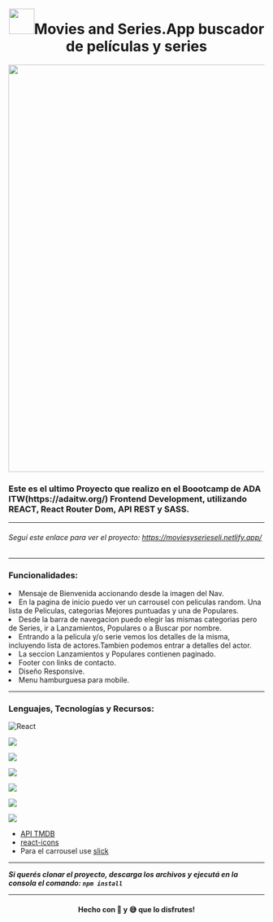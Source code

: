 <h1 align= "center"> <img src="https://i0.wp.com/redhistoria.com/wp-content/uploads/2020/12/rasca-y-gana.png?fit=800%2C914&ssl=1" width="50px"/>Movies and Series.App buscador de películas y series</h1>
<p align= "center">
<img src="https://lh3.googleusercontent.com/i812PBVp3I_qH-zEzy3W7lSRpCZSusx4E4N5xebDgjkTT5XRruX4stTne_tIzF4zWBhhrOQ=s170" width="800px"/>
 </p>


<h3>Este es el ultimo Proyecto que realizo en el Boootcamp de  ADA ITW(https://adaitw.org/) Frontend Development, utilizando REACT, React Router Dom, API REST y SASS. </h3>



___

###### Seguí este enlace para ver el proyecto: <https://moviesyserieseli.netlify.app/>
___

<h3>Funcionalidades:</h3>
<li>Mensaje de Bienvenida accionando desde la imagen del Nav.</li>
<li>En la pagina de inicio puedo ver un carrousel con peliculas random. Una lista de Peliculas, categorias Mejores puntuadas y una de Populares.</li>
<li>Desde la barra de navegacion puedo elegir las mismas categorias pero de Series, ir a Lanzamientos, Populares o a Buscar por nombre.</li>
<li>Entrando a la pelicula y/o serie vemos los detalles de la misma, incluyendo lista de actores.Tambien podemos entrar a detalles del actor.</li>           
<li>La seccion Lanzamientos y Populares contienen paginado. </li>
<li>Footer con links de contacto.</li>
<li>Diseño Responsive.</li>
<li>Menu hamburguesa para mobile.</li>

___

<h3>Lenguajes, Tecnologías y Recursos:</h3>

<p><img alt="React" src="https://camo.githubusercontent.com/841a3eb02c53b1da682028a5bf3d4032cee4a00b34cdd35f0b1b93e4e24d9316/68747470733a2f2f696d672e736869656c64732e696f2f62616467652f52656163742d3230323332612e7376673f6c6f676f3d7265616374266c6f676f436f6c6f723d253233363144414642" data-canonical-src="https://img.shields.io/badge/React-20232a.svg?logo=react&amp;logoColor=%2361DAFB" style="max-width: 100%;"></p>
<p><img src="https://camo.githubusercontent.com/9a7c8c4ee62739436a191706be9f786a813dc377ce778522da198cb94874dc22/68747470733a2f2f696d672e736869656c64732e696f2f62616467652f2d48544d4c352d2532334534344432373f7374796c653d666c61742d737175617265266c6f676f3d68746d6c35266c6f676f436f6c6f723d666666666666 "/></p>
<p><img src="https://camo.githubusercontent.com/19d98ab99fe0a1a5c00ef27920be3ada8548f2476877db0598960ac2a5f8788d/68747470733a2f2f696d672e736869656c64732e696f2f62616467652f2d435353332d2532333135373242363f7374796c653d666c61742d737175617265266c6f676f3d63737333"/></p>
<p><img src="https://camo.githubusercontent.com/c733735b3d10e64e1efd1eeeb5bc66af1af5d8628caa1ee64939d97d91d73ed7/68747470733a2f2f696d672e736869656c64732e696f2f62616467652f2d536173732d2532334343363639393f7374796c653d666c61742d737175617265266c6f676f3d73617373266c6f676f436f6c6f723d666666666666"/></p>
<p><img src="https://camo.githubusercontent.com/a1309b252e82434062012a8073fa9fc1416a96289b7ca11555577b9fbe1cf03e/68747470733a2f2f696d672e736869656c64732e696f2f62616467652f2d4a6176615363726970742d2532334637444631433f7374796c653d666c61742d737175617265266c6f676f3d6a617661736372697074266c6f676f436f6c6f723d303030303030266c6162656c436f6c6f723d25323346374446314326636f6c6f723d253233464643453541"/></p>
<p><img src="https://camo.githubusercontent.com/c5d0c3ab3bb7d56038dcfa868b056ed7b2bd119579bd4cf4d1123244adc74bca/68747470733a2f2f696d672e736869656c64732e696f2f62616467652f2d4769742d2532334630353033323f7374796c653d666c61742d737175617265266c6f676f3d676974266c6f676f436f6c6f723d253233666666666666"/></p>
<p><img src="https://camo.githubusercontent.com/88a225aa02d9df9e5caf4f6b34f6e24848f7a4e47af50c920e4fb3ec1314f025/68747470733a2f2f696d672e736869656c64732e696f2f62616467652f2d5653436f64652d2532333030374143433f7374796c653d666c61742d737175617265266c6f676f3d76697375616c2d73747564696f2d636f6465"/></p>

 - [API TMDB](https://www.themoviedb.org/)
 - [react-icons](https://react-icons.github.io/react-icons)
 - Para el carrousel use [slick](https://kenwheeler.github.io/slick/)

___

***Si querés clonar el proyecto, descarga los archivos y ejecutá en la consola el comando: `npm install`***

___

<h4 align= "center">Hecho con 🥰 y 😅   que lo disfrutes!  
</h4>
